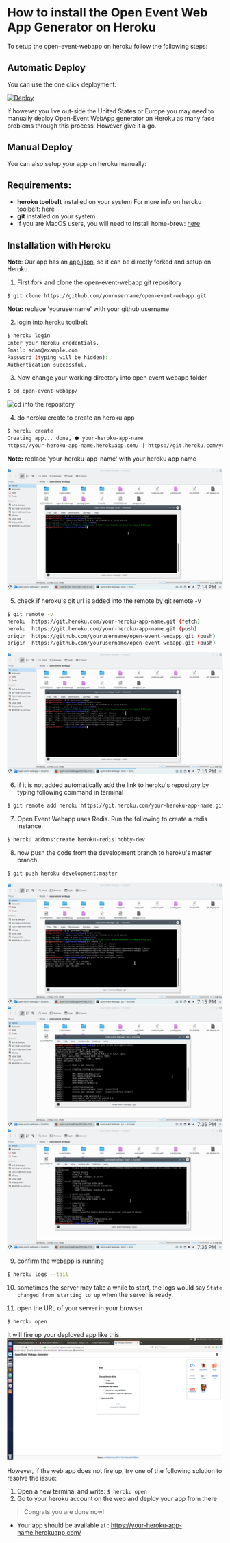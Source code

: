 # How to install the Open Event Web App Generator on Heroku
To setup the open-event-webapp on heroku follow the following steps:

## Automatic Deploy
You can use the one click deployment:

[![Deploy](https://www.herokucdn.com/deploy/button.svg)](https://heroku.com/deploy?template=https://github.com/fossasia/open-event-webapp/tree/development)

If however you live out-side the United States or Europe you may need to manually deploy Open-Event WebApp generator on Heroku as many face problems through this process. However give it a go.

## Manual Deploy

You can also setup your app on heroku manually:

## Requirements:
- **heroku toolbelt** installed on your system
For more info on heroku toolbelt: [here](https://devcenter.heroku.com/articles/heroku-cli)
- **git** installed on your system
- If you are MacOS users, you will need to install home-brew: [here](https://brew.sh/)

## Installation with Heroku

**Note**: Our app has an [app.json](../app.json), so it can be directly forked and setup on Heroku.

1) First fork and clone the open-event-webapp git repository

```sh
$ git clone https://github.com/yourusername/open-event-webapp.git
```
**Note:** replace 'yourusername' with your github username

2) login into heroku toolbelt
```sh
$ heroku login
Enter your Heroku credentials.
Email: adam@example.com
Password (typing will be hidden):
Authentication successful.
```

3) Now change your working directory into open event webapp folder
```sh
$ cd open-event-webapp/
```
![cd into the repository](screenshots/heroku_1.png)

4) do heroku create to create an heroku app
```sh
$ heroku create
Creating app... done, ⬢ your-heroku-app-name
https://your-heroku-app-name.herokuapp.com/ | https://git.heroku.com/your-heroku-app-name.git
```

**Note:** replace 'your-heroku-app-name' with your heroku app name

![Create the app](images/heroku_2.png)

5) check if heroku's git url is added into the remote by git remote -v
```sh
$ git remote -v
heroku	https://git.heroku.com/your-heroku-app-name.git (fetch)
heroku	https://git.heroku.com/your-heroku-app-name.git (push)
origin	https://github.com/yourusername/open-event-webapp.git (push)
origin	https://github.com/yourusername/open-event-webapp.git (push)
```

![View remotes](images/heroku_3.png)

6) if it is not added automatically add the link to heroku's repository by typing following command in terminal
```sh
$ git remote add heroku https://git.heroku.com/your-heroku-app-name.git
```

7) Open Event Webapp uses Redis. Run the following to create a redis instance.
```sh
$ heroku addons:create heroku-redis:hobby-dev
```

8) now push the code from the development branch to heroku's master branch
```sh
$ git push heroku development:master
```

![Build](images/heroku_4.png)
![Build](images/heroku_5.png)
![Build](images/heroku_6.png)

9) confirm the webapp is running
```sh
$ heroku logs --tail
```

10) sometimes the server may take a while to start, the logs would say `State changed from starting to up` when the server is ready.

11) open the URL of your server in your browser
```sh
$ heroku open
```

It will fire up your deployed app like this:
![App running](images/heroku_7.png)

However, if the web app does not fire up, try one of the following solution to resolve the issue:
 1. Open a new terminal and write: `$ heroku open`
 2. Go to your heroku account on the web and deploy your app from there

> Congrats you are done now!

- Your app should be available at : https://your-heroku-app-name.herokuapp.com/
